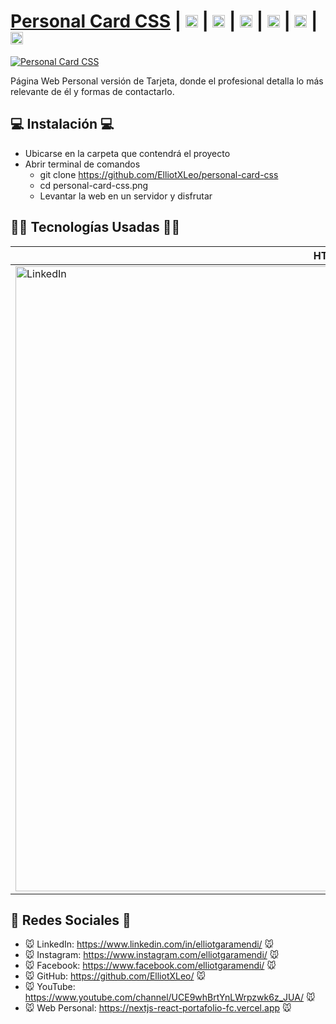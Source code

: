 # [Personal Card CSS](https://elliotxleo.github.io/personal-card-css/) | [<img src="https://i.postimg.cc/J7BLFtdc/linkedin.png" alt="LinkedIn" class="footer-nav__link-image" height="20px" />](https://www.linkedin.com/in/elliotgaramendi/)  | [<img src="https://i.postimg.cc/sfJtqS4W/instagram.png" alt="Instagram" class="footer-nav__link-image" height="20px" />](https://www.instagram.com/elliotgaramendi/)  | [<img src="https://i.postimg.cc/7YHyZXZX/facebook.png" alt="Facebook" class="footer-nav__link-image" height="20px" />](https://www.facebook.com/elliotgaramendi)  | [<img src="https://i.postimg.cc/5NBMxTJX/github.png" alt="GitHub" class="footer-nav__link-image" height="20px" />](https://github.com/ElliotXLeo)  | [<img src="https://i.postimg.cc/dtPYcvbM/youtube.png" alt="YouTube" class="footer-nav__link-image" height="20px" />](https://www.youtube.com/channel/UCE9whBrtYnLWrpzwk6z_JUA)  | [<img src="https://i.postimg.cc/65TVxg9t/world-globe.png" alt="Página Personal" class="footer-nav__link-image" height="20px" />](https://nextjs-react-portafolio-fc.vercel.app)

[![Personal Card CSS](https://i.postimg.cc/KjGggZNZ/personal-card-css.png)](https://elliotxleo.github.io/personal-card-css/)

Página Web Personal versión de Tarjeta, donde el profesional detalla lo más relevante de él y formas de contactarlo.

## 💻 Instalación 💻
- Ubicarse en la carpeta que contendrá el proyecto
- Abrir terminal de comandos
  - git clone https://github.com/ElliotXLeo/personal-card-css
  - cd personal-card-css.png
  - Levantar la web en un servidor y disfrutar

## 👨‍💻 Tecnologías Usadas 👨‍💻
| HTML | CSS |
| --- | --- |
| <img src="https://i.postimg.cc/rF6WrLjr/html.png" alt="LinkedIn" class="footer-nav__link-image" width="1000px" /> | <img src="https://i.postimg.cc/mgSDG9F2/css.png" alt="LinkedIn" class="footer-nav__link-image" width="1000px" /> |

## 🤗 Redes Sociales 🤗
- 🐭 LinkedIn: https://www.linkedin.com/in/elliotgaramendi/ 🐭
- 🐭 Instagram: https://www.instagram.com/elliotgaramendi/ 🐭
- 🐭 Facebook: https://www.facebook.com/elliotgaramendi/ 🐭
- 🐭 GitHub: https://github.com/ElliotXLeo/ 🐭
- 🐭 YouTube: https://www.youtube.com/channel/UCE9whBrtYnLWrpzwk6z_JUA/ 🐭
- 🐭 Web Personal: https://nextjs-react-portafolio-fc.vercel.app 🐭
